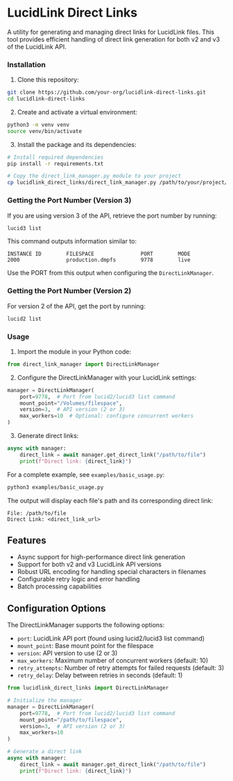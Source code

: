 # LucidLink Direct Links

A utility for generating and managing direct links for LucidLink files. This tool provides efficient handling of direct link generation for both v2 and v3 of the LucidLink API.

### Installation

1. Clone this repository:
```bash
git clone https://github.com/your-org/lucidlink-direct-links.git
cd lucidlink-direct-links
```

2. Create and activate a virtual environment:
```bash
python3 -m venv venv
source venv/bin/activate
```

3. Install the package and its dependencies:
```bash
# Install required dependencies
pip install -r requirements.txt

# Copy the direct_link_manager.py module to your project
cp lucidlink_direct_links/direct_link_manager.py /path/to/your/project/
```

### Getting the Port Number (Version 3)

If you are using version 3 of the API, retrieve the port number by running:
```bash
lucid3 list
```
This command outputs information similar to:
```
INSTANCE ID        FILESPACE               PORT        MODE        
2000               production.dmpfs        9778        live
```
Use the PORT from this output when configuring the `DirectLinkManager`.

### Getting the Port Number (Version 2)

For version 2 of the API, get the port by running:
```bash
lucid2 list
```

### Usage

1. Import the module in your Python code:
```python
from direct_link_manager import DirectLinkManager
```

2. Configure the DirectLinkManager with your LucidLink settings:
```python
manager = DirectLinkManager(
    port=9778,  # Port from lucid2/lucid3 list command
    mount_point="/Volumes/filespace",
    version=3,  # API version (2 or 3)
    max_workers=10  # Optional: configure concurrent workers
)
```

3. Generate direct links:
```python
async with manager:
    direct_link = await manager.get_direct_link("/path/to/file")
    print(f"Direct link: {direct_link}")
```

For a complete example, see `examples/basic_usage.py`:
```bash
python3 examples/basic_usage.py
```

The output will display each file's path and its corresponding direct link:
```
File: /path/to/file
Direct Link: <direct_link_url>
```

## Features

- Async support for high-performance direct link generation
- Support for both v2 and v3 LucidLink API versions
- Robust URL encoding for handling special characters in filenames
- Configurable retry logic and error handling
- Batch processing capabilities

## Configuration Options

The DirectLinkManager supports the following options:

- `port`: LucidLink API port (found using lucid2/lucid3 list command)
- `mount_point`: Base mount point for the filespace
- `version`: API version to use (2 or 3)
- `max_workers`: Maximum number of concurrent workers (default: 10)
- `retry_attempts`: Number of retry attempts for failed requests (default: 3)
- `retry_delay`: Delay between retries in seconds (default: 1)

```python
from lucidlink_direct_links import DirectLinkManager

# Initialize the manager
manager = DirectLinkManager(
    port=9778,  # Port from lucid2/lucid3 list command
    mount_point="/path/to/filespace",
    version=3,  # API version (2 or 3)
    max_workers=10
)

# Generate a direct link
async with manager:
    direct_link = await manager.get_direct_link("/path/to/file")
    print(f"Direct link: {direct_link}")
```
